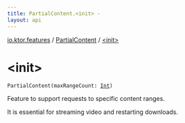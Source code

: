 ```yaml
---
title: PartialContent.<init> - 
layout: api
---
```


<div class='api-docs-breadcrumbs'><a href="../index.html">io.ktor.features</a> / <a href="index.html">PartialContent</a> / <a href="./-init-.html">&lt;init&gt;</a></div>

# &lt;init&gt;

<div class="signature"><code><span class="identifier">PartialContent</span><span class="symbol">(</span><span class="parameterName" id="io.ktor.features.PartialContent$<init>(kotlin.Int)/maxRangeCount">maxRangeCount</span><span class="symbol">:</span>&nbsp;<a href="https://kotlinlang.org/api/latest/jvm/stdlib/kotlin/-int/index.html"><span class="identifier">Int</span></a><span class="symbol">)</span></code></div>

Feature to support requests to specific content ranges.

It is essential for streaming video and restarting downloads.

